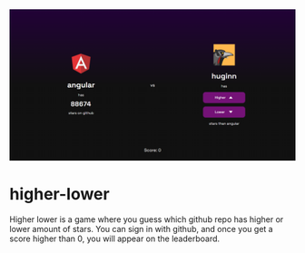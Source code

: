 <img src="public/preview.png" />

# higher-lower

Higher lower is a game where you guess which github repo has higher or lower amount of stars. You can sign in with github, and once you get a score higher than 0, you will appear on the leaderboard.
